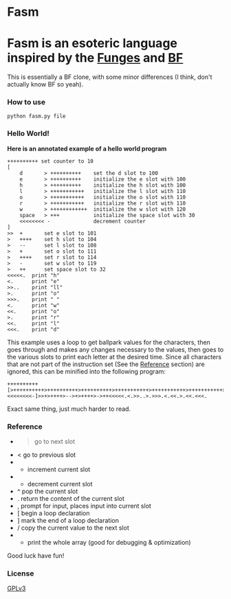 Fasm
====
# Fasm is an esoteric language inspired by the [Funges](https://en.wikipedia.org/wiki/Funge#Funges) and [BF](https://en.wikipedia.org/wiki/Brainfuck)
This is essentially a BF clone, with some minor differences (I think, don't actually know BF so yeah).

### How to use

`python fasm.py file`

### Hello World!
**Here is an annotated example of a hello world program**
```
++++++++++ set counter to 10
[
	d 		> ++++++++++	set the d slot to 100
	e		> ++++++++++	initialize the e slot with 100
	h		> ++++++++++	initialize the h slot with 100
	l		> +++++++++++	initialize the l slot with 110
	o		> +++++++++++	initialize the o slot with 110
	r		> +++++++++++	initialize the r slot with 110
	w		> ++++++++++++	initialize the w slot with 120
	space 	> +++			initialize the space slot with 30
 	<<<<<<<< -				decrement counter
]
>>	+		set e slot to 101
>	++++	set h slot to 104
>	--		set l slot to 108
>	+		set o slot to 111
>	++++	set r slot to 114
>	-		set w slot to 119
>	++		set space slot to 32
<<<<<.	print "h"
<.		print "e"
>>..	print "ll"
>.		print "o"
>>>.	print " "
<.		print "w"
<<.		print "o"
>.		print "r"
<<.		print "l"
<<<.	print "d"
```
This example uses a loop to get ballpark values for the characters, then goes through and makes any changes necessary to the values, then goes to the various slots to print each letter at the desired time. Since all characters that are not part of the instruction set (See the [Reference](#reference) section) are ignored, this can be minified into the following program:
```
++++++++++[>++++++++++>++++++++++>++++++++++>+++++++++++>+++++++++++>+++++++++++>++++++++++++>+++<<<<<<<<-]>>+>++++>-->+>++++>->++<<<<<.<.>>..>.>>>.<.<<.>.<<.<<<.
```
Exact same thing, just much harder to read.

### Reference
* > go to next slot
* < go to previous slot
* + increment current slot
* - decrement current slot
* ^ pop the current slot
* . return the content of the current slot
* , prompt for input, places input into current slot
* [ begin a loop declaration
* ] mark the end of a loop declaration
* / copy the current value to the next slot
* * print the whole array (good for debugging & optimization)

Good luck have fun!

### License
[GPLv3](LICENSE)
